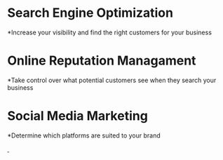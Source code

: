 # Search Engine Optimization
*Increase your visibility and find the right customers for your business
# Online Reputation Managament
*Take control over what potential customers see when they search your business
# Social Media Marketing
*Determine which platforms are suited to your brand

<a href="https://bigevk.github.io/Module1Challenge">

<img source="./images/Module1-Challenge-Content-Screenshot.png">

<img source="./assets/Madule1-Challenge-Hero-Screenshot.png">
